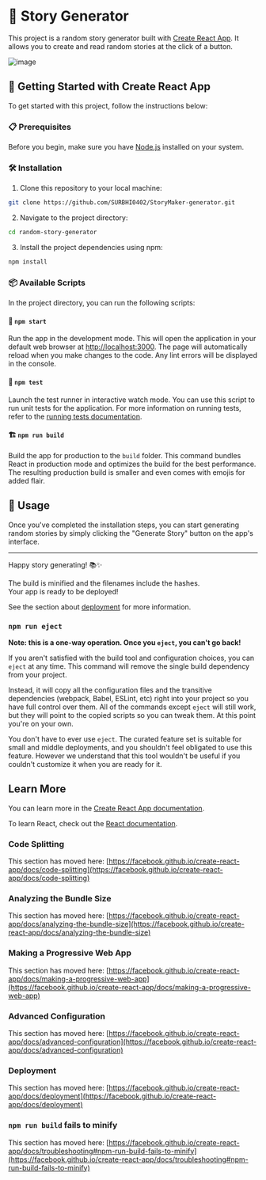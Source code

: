 # 📖 Story Generator


This project is a random story generator built with [Create React App](https://github.com/facebook/create-react-app). It allows you to create and read random stories at the click of a button. 

![image](https://github.com/SURBHI0402/StoryMaker/assets/81684867/9449edee-a3d7-4b7a-ab0f-a7babba5a502)


## 🚀 Getting Started with Create React App

To get started with this project, follow the instructions below:

### 📋 Prerequisites

Before you begin, make sure you have [Node.js](https://nodejs.org/en/) installed on your system.

### 🛠️ Installation

1. Clone this repository to your local machine:

```bash
git clone https://github.com/SURBHI0402/StoryMaker-generator.git
```

2. Navigate to the project directory:

```bash
cd random-story-generator
```

3. Install the project dependencies using npm:

```bash
npm install
```

### 📦 Available Scripts

In the project directory, you can run the following scripts:

#### 🏃 `npm start`

Run the app in the development mode. This will open the application in your default web browser at [http://localhost:3000](http://localhost:3000). The page will automatically reload when you make changes to the code. Any lint errors will be displayed in the console.

#### 🧪 `npm test`

Launch the test runner in interactive watch mode. You can use this script to run unit tests for the application. For more information on running tests, refer to the [running tests documentation](https://facebook.github.io/create-react-app/docs/running-tests).

#### 🏗️ `npm run build`

Build the app for production to the `build` folder. This command bundles React in production mode and optimizes the build for the best performance. The resulting production build is smaller and even comes with emojis for added flair.

## 📝 Usage

Once you've completed the installation steps, you can start generating random stories by simply clicking the "Generate Story" button on the app's interface.

---

Happy story generating! 📚✨

The build is minified and the filenames include the hashes.\
Your app is ready to be deployed!

See the section about [deployment](https://facebook.github.io/create-react-app/docs/deployment) for more information.

### `npm run eject`

**Note: this is a one-way operation. Once you `eject`, you can't go back!**

If you aren't satisfied with the build tool and configuration choices, you can `eject` at any time. This command will remove the single build dependency from your project.

Instead, it will copy all the configuration files and the transitive dependencies (webpack, Babel, ESLint, etc) right into your project so you have full control over them. All of the commands except `eject` will still work, but they will point to the copied scripts so you can tweak them. At this point you're on your own.

You don't have to ever use `eject`. The curated feature set is suitable for small and middle deployments, and you shouldn't feel obligated to use this feature. However we understand that this tool wouldn't be useful if you couldn't customize it when you are ready for it.

## Learn More

You can learn more in the [Create React App documentation](https://facebook.github.io/create-react-app/docs/getting-started).

To learn React, check out the [React documentation](https://reactjs.org/).

### Code Splitting

This section has moved here: [https://facebook.github.io/create-react-app/docs/code-splitting](https://facebook.github.io/create-react-app/docs/code-splitting)

### Analyzing the Bundle Size

This section has moved here: [https://facebook.github.io/create-react-app/docs/analyzing-the-bundle-size](https://facebook.github.io/create-react-app/docs/analyzing-the-bundle-size)

### Making a Progressive Web App

This section has moved here: [https://facebook.github.io/create-react-app/docs/making-a-progressive-web-app](https://facebook.github.io/create-react-app/docs/making-a-progressive-web-app)

### Advanced Configuration

This section has moved here: [https://facebook.github.io/create-react-app/docs/advanced-configuration](https://facebook.github.io/create-react-app/docs/advanced-configuration)

### Deployment

This section has moved here: [https://facebook.github.io/create-react-app/docs/deployment](https://facebook.github.io/create-react-app/docs/deployment)

### `npm run build` fails to minify

This section has moved here: [https://facebook.github.io/create-react-app/docs/troubleshooting#npm-run-build-fails-to-minify](https://facebook.github.io/create-react-app/docs/troubleshooting#npm-run-build-fails-to-minify)
